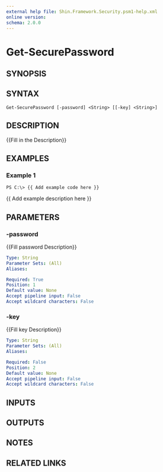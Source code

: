 ```yaml
---
external help file: Shin.Framework.Security.psm1-help.xml
online version: 
schema: 2.0.0
---
```


# Get-SecurePassword

## SYNOPSIS

## SYNTAX

```
Get-SecurePassword [-password] <String> [[-key] <String>]
```

## DESCRIPTION
{{Fill in the Description}}

## EXAMPLES

### Example 1
```
PS C:\> {{ Add example code here }}
```

{{ Add example description here }}

## PARAMETERS

### -password
{{Fill password Description}}

```yaml
Type: String
Parameter Sets: (All)
Aliases: 

Required: True
Position: 1
Default value: None
Accept pipeline input: False
Accept wildcard characters: False
```

### -key
{{Fill key Description}}

```yaml
Type: String
Parameter Sets: (All)
Aliases: 

Required: False
Position: 2
Default value: None
Accept pipeline input: False
Accept wildcard characters: False
```

## INPUTS

## OUTPUTS

## NOTES

## RELATED LINKS

